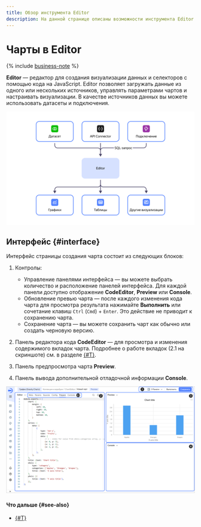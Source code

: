 ```yaml
---
title: Обзор инструмента Editor
description: На данной странице описаны возможности инструмента Editor для создания чартов.
---
```


# Чарты в Editor


{% include [business-note](../../../_includes/datalens/datalens-functionality-available-business-note.md) %}


**Editor** — редактор для создания визуализации данных и селекторов с помощью кода на JavaScript. Editor позволяет загружать данные из одного или нескольких источников, управлять параметрами чартов и настраивать визуализации. В качестве источников данных вы можете использовать датасеты и подключения.

![image](../../../_assets/datalens/editor/editor-explanation.svg)

## Интерфейс {#interface}

Интерфейс страницы создания чарта состоит из следующих блоков:

1. Контролы:

   * Управление панелями интерфейса — вы можете выбрать количество и расположение панелей интерфейса. Для каждой панели доступно отображение **CodeEditor**, **Preview** или **Console**.
   * Обновление превью чарта — после каждого изменения кода чарта для просмотра результата нажимайте **Выполнить** или сочетание клавиш `Ctrl` (`Cmd`) + `Enter`. Это действие не приводит к сохранению чарта.
   * Сохранение чарта — вы можете сохранить чарт как обычно или создать черновую версию.

1. Панель редактора кода **CodeEditor** — для просмотра и изменения содержимого вкладок чарта. Подробнее о работе вкладок (2.1 на скриншоте) см. в разделе [{#T}](./tabs.md).

1. Панель предпросмотра чарта **Preview**.
1. Панель вывода дополнительной отладочной информации **Console**.

![image](../../../_assets/datalens/editor/interface.png)

#### Что дальше {#see-also}

* [{#T}](./quickstart/index.md)
